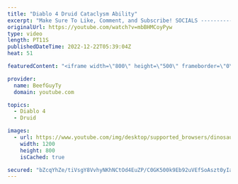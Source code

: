 ```yaml
---
title: "Diablo 4 Druid Cataclysm Ability"
excerpt: "Make Sure To Like, Comment, and Subscribe! SOCIALS ---------------------------------------------- Join Our ..."
originalUrl: https://youtube.com/watch?v=mbBHMCoyPyw
type: video
length: PT11S
publishedDateTime: 2022-12-22T05:39:04Z
heat: 51

featuredContent: "<iframe width=\"800\" height=\"500\" frameborder=\"0\" src=\"https://www.youtube.com/embed/mbBHMCoyPyw\" allow=\"accelerometer; autoplay; encrypted-media; gyroscope; picture-in-picture\" allowfullscreen></iframe>"

provider:
  name: BeefGuyTy
  domain: youtube.com

topics:
  - Diablo 4
  - Druid

images:
  - url: https://www.youtube.com/img/desktop/supported_browsers/dinosaur.png
    width: 1200
    height: 800
    isCached: true

secured: "bZcqYhZe/tiVsgY8VvhyNKhNCtOd4EuZP/C0GK500k9Eb92uVEfSoAszt0yIazeaW8YVL7cYowbmujqzqydH6xv5R/idb1Y+sAZbi6aYiDodFfNkpEK9wKODiadieEX69HTrY9GpM5/C7m9PNbv+CE+hoYGMOoXJGg08wSP/LuDQSQqAtZTKWfOba/K/E+FvvUQJE5cz6wMdfx4FTGV+Y7pBOdVShZQxHZtKar2OeX9Y0PUmxoaRXdTZYcBnGYARsgAgWuG4ue7jdyghfTDYS6mE7za2PaULxbyjKOLBvZxL1x390M49GvEjo/Pq4KsjMfwPRj4s98j5SFtAWGr4GdJ1VS4o8zjVkJdSob/9f7afkkd6FLzOv+VgY4uV41FI96CzkZQ2Wm7gCBTct19YjhivppSuAN27QefJB/+DMWQ=;j667G1IC+YIVgn/DChmYow=="
---
```


